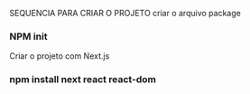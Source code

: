 SEQUENCIA PARA CRIAR O PROJETO
criar o arquivo package
### NPM init

Criar o projeto com Next.js
### npm install next react react-dom
